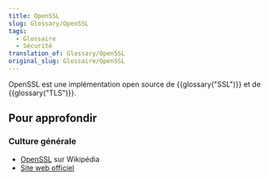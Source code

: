 ```yaml
---
title: OpenSSL
slug: Glossary/OpenSSL
tags:
  - Glossaire
  - Sécurité
translation_of: Glossary/OpenSSL
original_slug: Glossaire/OpenSSL
---
```

OpenSSL est une implémentation open source de {{glossary("SSL")}} et de {{glossary("TLS")}}.

## Pour approfondir

### Culture générale

- [OpenSSL](https://fr.wikipedia.org/wiki/OpenSSL) sur Wikipédia
- [Site web officiel](http://www.openssl.org/)

